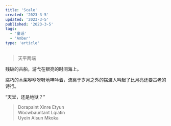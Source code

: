```yaml
---
title: 'Scale'
created: '2023-3-5'
updated: '2023-3-5'
published: '2023-3-5'
tags:
  - '童话'
  - 'Amber'
type: 'article'
---
```


> 天平两端

残破的古船，游弋在银亮的时间海上。

腐朽的木桨咿咿呀呀地呻吟着，流离于岁月之外的摆渡人吟起了比月亮还要古老的诗行。

“天堂，还是地狱？”

> Dorapaint Xinre Etyun  
> Wocwbauntant Lqiatin  
> Uyein Aisun Mkoka
